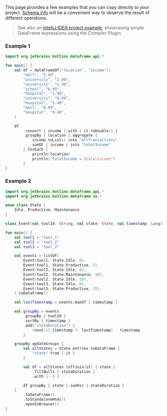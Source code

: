 [//]: # (title: Compiler plugin examples)

This page provides a few examples that you can copy directly to your project.
[Schema info](staticInterpretation.md#schema-info) will be a convenient way to observe the result of different operations.

> See also an [IntelliJ IDEA project example](https://github.com/Kotlin/dataframe/blob/master/examples/kotlin-dataframe-plugin-example), 
> showcasing simple DataFrame expressions using the Compiler Plugin.

### Example 1

```kotlin
import org.jetbrains.kotlinx.dataframe.api.*

fun main() {
    val df = dataFrameOf("location", "income")(
        "mall", "2.49",
        "university", "2.99",
        "university", "1.49",
        "school", "0.99",
        "hospital", "2.99",
        "university", "0.49",
        "hospital", "1.49",
        "mall", "0.99",
        "hospital", "0.49",
    )

    df
        .convert { income }.with { it.toDouble() }
        .groupBy { location }.aggregate {
            income.toList() into "allTransactions"
            sumOf { income } into "totalIncome"
        }.forEach {
            println(location)
            println("totalIncome = $totalIncome")
        }
}
```

### Example 2

```kotlin
import org.jetbrains.kotlinx.dataframe.api.*
import org.jetbrains.kotlinx.dataframe.io.*

enum class State {
    Idle, Productive, Maintenance
}

class Event(val toolId: String, val state: State, val timestamp: Long)

fun main() {
    val tool1 = "tool_1"
    val tool2 = "tool_2"
    val tool3 = "tool_3"

    val events = listOf(
        Event(tool1, State.Idle, 0),
        Event(tool1, State.Productive, 5),
        Event(tool2, State.Idle, 0),
        Event(tool2, State.Maintenance, 10),
        Event(tool2, State.Idle, 20),
        Event(tool3, State.Idle, 0),
        Event(tool3, State.Productive, 25),
    ).toDataFrame()

    val lastTimestamp = events.maxOf { timestamp }

    val groupBy = events
        .groupBy { toolId }
        .sortBy { timestamp }
        .add("stateDuration") {
            (next()?.timestamp ?: lastTimestamp) - timestamp
        }

    groupBy.updateGroups {
        val allStates = State.entries.toDataFrame {
            "state" from { it }
        }

        val df = allStates.leftJoin(it) { state }
            .fillNulls { stateDuration }
            .with { -1 }

        df.groupBy { state }.sumFor { stateDuration }
    }
        .toDataFrame()
        .toStandaloneHtml()
        .openInBrowser()
}
```
